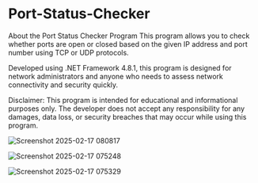 # Port-Status-Checker

About the Port Status Checker Program
This program allows you to check whether ports are open or closed based on the given IP address and port number using TCP or UDP protocols.

Developed using .NET Framework 4.8.1, this program is designed for network administrators and anyone who needs to assess network connectivity and security quickly.

Disclaimer:
This program is intended for educational and informational purposes only. The developer does not accept any responsibility for any damages, data loss, or security breaches that may occur while using this program.

![Screenshot 2025-02-17 080817](https://github.com/user-attachments/assets/a5012078-1b30-4999-813a-7df52513fd27)

![Screenshot 2025-02-17 075248](https://github.com/user-attachments/assets/7c314c79-1a7b-4009-a98f-6da933dd03a9)

![Screenshot 2025-02-17 075329](https://github.com/user-attachments/assets/4b892ff0-9f0e-4b78-bd28-33a79d406edc)

